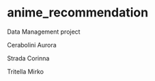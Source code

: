 # anime_recommendation
Data Management project 


Cerabolini Aurora

Strada Corinna

Tritella Mirko
